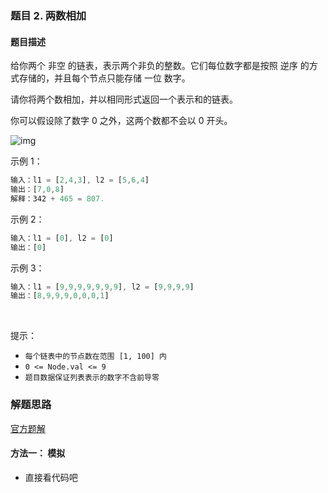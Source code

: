 ### 题目 2. 两数相加
#### 题目描述
给你两个 非空 的链表，表示两个非负的整数。它们每位数字都是按照 逆序 的方式存储的，并且每个节点只能存储 一位 数字。

请你将两个数相加，并以相同形式返回一个表示和的链表。

你可以假设除了数字 0 之外，这两个数都不会以 0 开头。

![img](2.jpeg)

示例 1：


```js
输入：l1 = [2,4,3], l2 = [5,6,4]
输出：[7,0,8]
解释：342 + 465 = 807.
```
示例 2：

```js
输入：l1 = [0], l2 = [0]
输出：[0]
```
示例 3：

```js
输入：l1 = [9,9,9,9,9,9,9], l2 = [9,9,9,9]
输出：[8,9,9,9,0,0,0,1]
```
 

提示：

- `每个链表中的节点数在范围 [1, 100] 内`
- `0 <= Node.val <= 9`
- `题目数据保证列表表示的数字不含前导零`

### 解题思路
[官方题解](https://leetcode-cn.com/problems/add-two-numbers/solution/liang-shu-xiang-jia-by-leetcode-solution/)
#### 方法一： 模拟
- 直接看代码吧